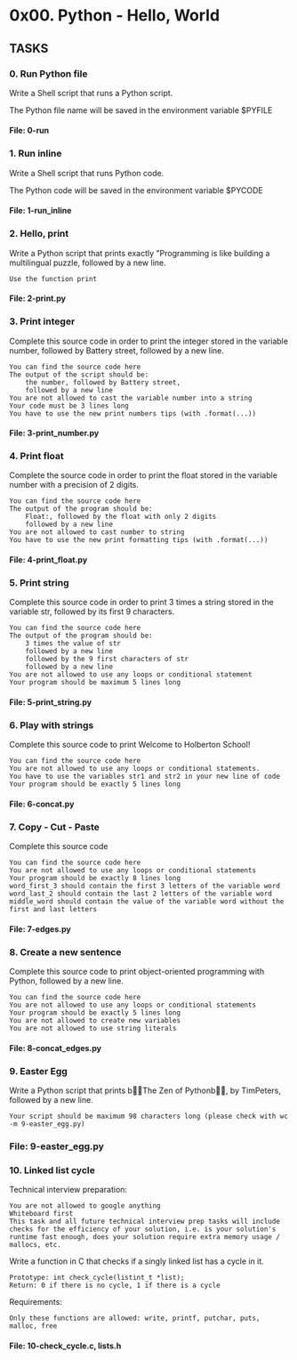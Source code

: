 # 0x00. Python - Hello, World
## TASKS

### 0. Run Python file

Write a Shell script that runs a Python script.

The Python file name will be saved in the environment variable $PYFILE

#### File: 0-run

### 1. Run inline

Write a Shell script that runs Python code.

The Python code will be saved in the environment variable $PYCODE

#### File: 1-run_inline

### 2. Hello, print

Write a Python script that prints exactly "Programming is like building a multilingual puzzle, followed by a new line.

    Use the function print

#### File: 2-print.py

### 3. Print integer

Complete this source code in order to print the integer stored in the variable number, followed by Battery street, followed by a new line.

    You can find the source code here
    The output of the script should be:
        the number, followed by Battery street,
        followed by a new line
    You are not allowed to cast the variable number into a string
    Your code must be 3 lines long
    You have to use the new print numbers tips (with .format(...))

#### File: 3-print_number.py

### 4. Print float

Complete the source code in order to print the float stored in the variable number with a precision of 2 digits.

    You can find the source code here
    The output of the program should be:
        Float:, followed by the float with only 2 digits
        followed by a new line
    You are not allowed to cast number to string
    You have to use the new print formatting tips (with .format(...))

#### File: 4-print_float.py

### 5. Print string

Complete this source code in order to print 3 times a string stored in the variable str, followed by its first 9 characters.

    You can find the source code here
    The output of the program should be:
        3 times the value of str
        followed by a new line
        followed by the 9 first characters of str
        followed by a new line
    You are not allowed to use any loops or conditional statement
    Your program should be maximum 5 lines long

#### File: 5-print_string.py

### 6. Play with strings

Complete this source code to print Welcome to Holberton School!

    You can find the source code here
    You are not allowed to use any loops or conditional statements.
    You have to use the variables str1 and str2 in your new line of code
    Your program should be exactly 5 lines long

#### File: 6-concat.py

### 7. Copy - Cut - Paste

Complete this source code

    You can find the source code here
    You are not allowed to use any loops or conditional statements
    Your program should be exactly 8 lines long
    word_first_3 should contain the first 3 letters of the variable word
    word_last_2 should contain the last 2 letters of the variable word
    middle_word should contain the value of the variable word without the first and last letters

#### File: 7-edges.py

### 8. Create a new sentence

Complete this source code to print object-oriented programming with Python, followed by a new line.

    You can find the source code here
    You are not allowed to use any loops or conditional statements
    Your program should be exactly 5 lines long
    You are not allowed to create new variables
    You are not allowed to use string literals

#### File: 8-concat_edges.py

### 9. Easter Egg

Write a Python script that prints bThe Zen of Pythonb, by TimPeters, followed by a new line.

    Your script should be maximum 98 characters long (please check with wc -m 9-easter_egg.py)

### File: 9-easter_egg.py

### 10. Linked list cycle

Technical interview preparation:

    You are not allowed to google anything
    Whiteboard first
    This task and all future technical interview prep tasks will include checks for the efficiency of your solution, i.e. is your solution's runtime fast enough, does your solution require extra memory usage / mallocs, etc.

Write a function in C that checks if a singly linked list has a cycle in it.

    Prototype: int check_cycle(listint_t *list);
    Return: 0 if there is no cycle, 1 if there is a cycle

Requirements:

    Only these functions are allowed: write, printf, putchar, puts, malloc, free

#### File: 10-check_cycle.c, lists.h




